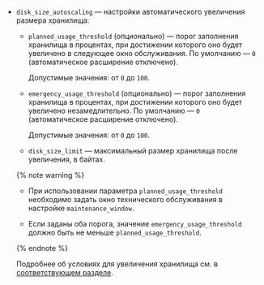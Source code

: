 * `disk_size_autoscaling` — настройки автоматического увеличения размера хранилища:
         
  * `planned_usage_threshold` (опционально) — порог заполнения хранилища в процентах, при достижении которого оно будет увеличено в следующее окно обслуживания. По умолчанию — `0` (автоматическое расширение отключено).
           
    Допустимые значения: от `0` до `100`.

  * `emergency_usage_threshold` (опционально) — порог заполнения хранилища в процентах, при достижении которого оно будет увеличено незамедлительно. По умолчанию — `0` (автоматическое расширение отключено).
           
    Допустимые значения: от `0` до `100`.

  * `disk_size_limit` — максимальный размер хранилища после увеличения, в байтах. 

  {% note warning %}
  
  * При использовании параметра `planned_usage_threshold` необходимо задать окно технического обслуживания в настройке `maintenance_window`.
        
  * Если заданы оба порога, значение `emergency_usage_threshold` должно быть не меньше `planned_usage_threshold`.

  {% endnote %}

  Подробнее об условиях для увеличения хранилища см. в [соответствующем разделе](../../../managed-postgresql/concepts/storage.md#auto-rescale). 